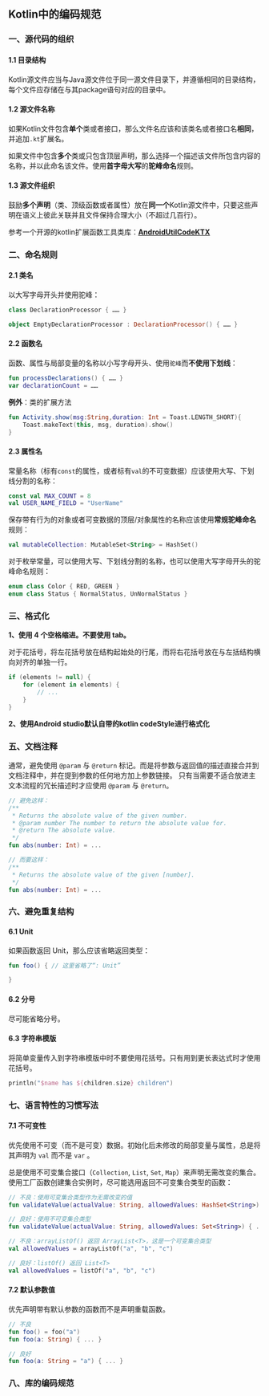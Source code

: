 ## Kotlin中的编码规范

### 一、源代码的组织

#### 1.1 目录结构

Kotlin源文件应当与Java源文件位于同一源文件目录下，并遵循相同的目录结构，每个文件应存储在与其package语句对应的目录中。

#### 1.2 源文件名称

如果Kotlin文件包含**单个**类或者接口，那么文件名应该和该类名或者接口名**相同**，并追加`.kt`扩展名。

如果文件中包含**多个**类或只包含顶层声明，那么选择一个描述该文件所包含内容的名称，并以此命名该文件。使用**首字母大写**的**驼峰命名**规则。

#### 1.3 源文件组织

鼓励**多个声明**（类、顶级函数或者属性）放在**同一个**Kotlin源文件中，只要这些声明在语义上彼此关联并且文件保持合理大小（不超过几百行）。

参考一个开源的kotlin扩展函数工具类库：[**AndroidUtilCodeKTX**](https://github.com/lulululbj/AndroidUtilCodeKTX)

### 二、命名规则

#### 2.1 类名

以大写字母开头并使用驼峰：

```kotlin
class DeclarationProcessor { …… }

object EmptyDeclarationProcessor : DeclarationProcessor() { …… }
```

#### 2.2 函数名

函数、属性与局部变量的名称以小写字母开头、使用`驼峰`而**不使用下划线**：

```kotlin
fun processDeclarations() { …… }
var declarationCount = ……
```

**例外**：类的扩展方法

```kotlin
fun Activity.show(msg:String,duration: Int = Toast.LENGTH_SHORT){
    Toast.makeText(this, msg, duration).show()
}
```

#### 2.3 属性名

常量名称（标有`const`的属性，或者标有`val`的不可变数据）应该使用大写、下划线分割的名称：

```kotlin
const val MAX_COUNT = 8
val USER_NAME_FIELD = "UserName"
```

保存带有行为的对象或者可变数据的顶层/对象属性的名称应该使用**常规驼峰命名**规则：

```kotlin
val mutableCollection: MutableSet<String> = HashSet()
```

对于枚举常量，可以使用大写、下划线分割的名称，也可以使用大写字母开头的驼峰命名规则：

```kotlin
enum class Color { RED, GREEN }
enum class Status { NormalStatus, UnNormalStatus }
```

### 三、格式化

**1、使用 4 个空格缩进。不要使用 tab。**

对于花括号，将左花括号放在结构起始处的行尾，而将右花括号放在与左括结构横向对齐的单独一行。

```kotlin
if (elements != null) {
    for (element in elements) {
        // ...
    }
}
```

**2、使用Android studio默认自带的kotlin codeStyle进行格式化**

### 五、文档注释

通常，避免使用 `@param` 与 `@return` 标记。而是将参数与返回值的描述直接合并到文档注释中，并在提到参数的任何地方加上参数链接。 只有当需要不适合放进主文本流程的冗长描述时才应使用 `@param` 与 `@return`。

```kotlin
// 避免这样：
/**
 * Returns the absolute value of the given number.
 * @param number The number to return the absolute value for.
 * @return The absolute value.
 */
fun abs(number: Int) = ...

// 而要这样：
/**
 * Returns the absolute value of the given [number].
 */
fun abs(number: Int) = ...
```

### 六、避免重复结构

#### 6.1 Unit

如果函数返回 Unit，那么应该省略返回类型：

```kotlin
fun foo() { // 这里省略了“: Unit”

}
```

#### 6.2 分号

尽可能省略分号。

#### 6.3 字符串模版

将简单变量传入到字符串模版中时不要使用花括号。只有用到更长表达式时才使用花括号。

```kotlin
println("$name has ${children.size} children")
```

### 七、语言特性的习惯写法

#### 7.1 不可变性

优先使用不可变（而不是可变）数据。初始化后未修改的局部变量与属性，总是将其声明为 `val` 而不是 `var` 。

总是使用不可变集合接口（`Collection`, `List`, `Set`, `Map`）来声明无需改变的集合。使用工厂函数创建集合实例时，尽可能选用返回不可变集合类型的函数：

```kotlin
// 不良：使用可变集合类型作为无需改变的值
fun validateValue(actualValue: String, allowedValues: HashSet<String>) { ... }

// 良好：使用不可变集合类型
fun validateValue(actualValue: String, allowedValues: Set<String>) { ... }

// 不良：arrayListOf() 返回 ArrayList<T>，这是一个可变集合类型
val allowedValues = arrayListOf("a", "b", "c")

// 良好：listOf() 返回 List<T>
val allowedValues = listOf("a", "b", "c")
```

#### 7.2 默认参数值

优先声明带有默认参数的函数而不是声明重载函数。

```kotlin
// 不良
fun foo() = foo("a")
fun foo(a: String) { ... }

// 良好
fun foo(a: String = "a") { ... }
```



### 八、库的编码规范